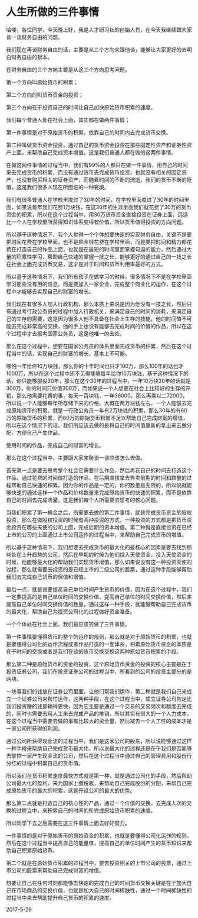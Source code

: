 # 人生所做的三件事情

哈喽，各位同学，今天晚上好，我是人才研习社的创始人肖，在今天我继续跟大家谈一谈财务自由的问题。

我们现在再谈财务自由的话，主要是从三个方向来跟他谈，能够让大家更好的去明白财务自由的根本。

在财务自由的三个方向主要是从这三个方向思考问题。

第一个方向叫原始货币的积累；

第二个方向的叫货币资金的投资；

第三个方向在于投资自己的时间让自己加快原始货币积累的速度。

我们每个普通人处在社会上面，其实都在做两件事情；

第一件事情是对于原始货币的积累，依靠自己的时间内去完成货币交换。

第二种叫做货币资金投资，通过自己的货币资金投资在那些固定性资产和证券性资产上面，来帮助自己完成资本增值，这是我们普通人都在做的这两件事情。

在做这两件事情的过程当中，我们有99%的人都只在做一件事情，用自己的时间来去完成货币的积累，而没有通过货币去完成货币投资，也就没有相关的固定资产，也没有购买相关的证券资产，而随着时间的不断的流逝，我们的货币不断的贬值，这是我们很多人现在所面临的一种窘境。

我们有很多普通人在学校里度过了30年的时间，在学校里面度过了30年的时间里面，如果说每年我们花费1万块钱，在这30年的生涯里面我们就花费了30万的货币资金的积累，所以在这个过程当中，用30万货币资金直接投资在证券上面，远远比一个人在学校里所获得知识体系变得有价值，所以货币值得投资的方向问题。

所以基于这种情况下，我个人觉得一个个体想要快速的实现财务自由，关键不是要把时间花费在学校里面，也不是把金钱花费在学校里面，而是要把时间和精力都花费在打造自己的作品上面，也就是在最短的时间里面掌握句逗的能力，然后通过大量的积累性学习，帮助自己快速的掌握一技之长，能够更好的通过自己的一技之长在社会上面完成货币交易，这才是对于时间和货币利用率最好的方式。

所以基于这种情况下，我们所有孩子在做学习的时候，很多情况下不是在学校里面学习那些没有用的信息，而是要加入一家企业，完成整个商业化的运作，在这个过程中才能够去实现自己的财富的增长。

我们现在有很多人加入行政机构，那么本质上来说是因为他没有一技之长，然后只有通过考行政公务员的过程中加入行政机关，来满足自己的时间的消耗，来满足自己的生存的需要，这是因为很多人他不具备在社会上生存的技能，他的时间值不可能去完成非常高的交换，他的手上也没有能够去完成时间的价值的作品，所以在这个过程中才去报考国家公务员，这是他唯一的去处。

那么在这个过程中，想要在国家公务员的体系里面完成货币的积累，然后在这个过程当中的话，实现自己的财富的增长，基本上不可能。

哪怕一年给你10万块钱，那么你的十年时间也只才100万，那么100年的话也才1000万，所以在这个过程中还不见得能够每年给你10万块钱，基于这种情况下的话，你只能够服役30年，那么在这个30年的过程当中，一年10万快30年的话就是300万，你的时间只价值300万，而如果说一个人想要在社会上比较好的生存的开销，那么他需要花费的事，每天一百块钱，一年36000，那么再乘以二72000，所以说一个人能够每年所存储下来的价格。大概在两万块钱左右，一个人能够去完成原始货币的积累，就是一行政公务员一年有2万块钱的积累，那么30年的有60万的原始货币的积累，而60万的原始货币积累不足以帮助自己完成财富的增值，所以在这个情况下的话，我们所应该去做的是将自己的时间值重新的拿出来去做分配，方便自己产生作品。

使用时间的作品，完成自己的财富的增长。

那么在这个过程当中，主要跟大家来聚谈一谈应该怎么去做。

首先第一点是要去思考整个社会它需要什么作品，然后再花自己的时间去打造这个作品。通过花费的时间值打造的作品，在后期直接拿去售卖前期的时间和数量的过程帮助自己快速的积累，因为你的作品是一定的，你的数量是无限的，所以说就能够快速的通过这样一个作品和价格数量来完成原始货币的快速的积累，而不是依靠自己的时间去完成浇灌，这是我们每个人所需要去思考的核心问题。

当我们积累了第一桶金之后，所需要去做的第二件事情，就是完成货币资金的股权投资，那么在做股权投资的时候有两种投资的方式，一种投资的方式都是把货币资金投资在哪些天使的公司上面，完成后期的资本增值。第二种就是直接投资在已经上市的公司的上面通过上市公司运作的过程当中，来帮助自己完成货币的增值。

所以基于这种情况下，我们想要去完成货币的最大化的最核心的因素是要去找到那些处在上升趋势的公司，然后在早期的时候为他们投入天使资金，投入天使资金的时候，他能够最大化的帮助我们实现货币增值，那么如果说没有这一种投资天使的过程，那么就需要去投资的是已经上市的二级公司的股票，通过这种手段能够帮助我们去完成自己货币的保值和增值。

最后一点，就是说要提高自己单位时间产生货币的价值，因为在这个过程中，我们一定要提高的是自己单位时间的交换价值，提高自己单位的时间交换价值，然后来提高自己单位时间交换价值的数量，通过这样一种手段，就能够帮助自己完成货币的最大化，帮助自己为投资公司化的过程做好资金准备。

一个个体处在社会上面，我们最应该去做了三件事情。

第一件事情要懂得货币的整个的运作的规则，那么就是对于原始货币的积累，也就是要懂得公司化的运作流程或者作品打造的一套体系，积累原始货币资金的本质是在于时间的交换或者是我们在谈的货币交换交换这两种原始货币积累的手段。

那么第二种是原始货币的资金的投资，这个原始货币资金的投资的核心主要是在于投资证券公司，我们在投资证券公司的过程当中，所看到的公司的投资主要分的是两块。

一块事我们的钱放在证券公司里面，让他们帮我们运作，第二种就是我们自己来成立一个证券公司来帮忙运作，这两种手段，在这个过程当中，成立证券公司肯定比我们投资赚的钱都输得更快，因为它主要是通过一个交易的交易频次和额度去完成的，同时也需要去用人工来去完成产品的推销，所以其实有很大的一个人力成本，在这个过程当中需要去做的事有比较大的资金量，然后减去一个人工性的成本才是一家公司所获得的利润。

通过公司所获得现金流的过程当中，我们是这家公司的股东，所以说能够通过这样一种手段来帮助自己完成货币最大化，所以说最大化的过程还是在于我们是否能够去掌控一家产生现金流的公司，然后在这个过程当中通过自己的管理费用和股份行分红的过程中积累自己的货币值。

所以我们在货币积累速度最快方式就是第一种，就是通过公司化的手段，然后帮助公司最大化的盈利，来为国家上缴税收，来帮助自己完成股份的分配，来帮自己完成原始货币的最大的积累，这是开设公司的最大的优势。

那么第二点就是打造自己的核心性的产品，通过一个价值的交换，去完成人次的交换的过程当中，来积累自己的时间的所完成原始货币积累的速度。

所以同学下去之后需要在这三件事情上面去好好努力。

一件事情的是对于原始货币的原始资金的积累，也就是要懂得公司化运作的规则，然后在这个过程当中提高自己的能量值，提高自己的单位时间产生的货币知识来帮助自己积累原始货币。

第二个就是在原始货币积累的过程当中，要去投资相关的上市公司的股票，通过上市公司的股票来帮助自己完成财富的增值。

想要让自己在任何时刻都能够去快速的完成自己的时间货币交换关键是在于加大自己在市场商品的交换价值，也就是加大自己的时间稀缺性，通过一个时间稀缺性的过程当中来去帮助提升自己货币的积累的速度。

2017-5-29
